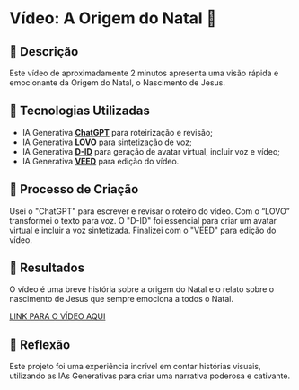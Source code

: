# Vídeo: A Origem do Natal 🎥

## 📒 Descrição
Este vídeo de aproximadamente 2 minutos apresenta uma visão rápida e emocionante da Origem do Natal, o Nascimento de Jesus.

## 🤖 Tecnologias Utilizadas
- IA Generativa **[ChatGPT](https://chat.openai.com)** para roteirização e revisão;
- IA Generativa **[LOVO](https://www.lovo.ai)** para sintetização de voz;
- IA Generativa **[D-ID](https://www.d-id.com)** para geração de avatar virtual, incluir voz e vídeo;
- IA Generativa **[VEED](https://www.veed.io)** para edição do vídeo.
  
## 🧐 Processo de Criação
Usei o "ChatGPT" para escrever e revisar o roteiro do vídeo. Com o “LOVO” transformei o texto para voz. O "D-ID" foi essencial para criar um avatar virtual e incluir a voz sintetizada. Finalizei com o "VEED" para edição do vídeo.

## 🚀 Resultados
O vídeo é uma breve história sobre a origem do Natal e o relato sobre o nascimento de Jesus que sempre emociona a todos o Natal.

[LINK PARA O VÍDEO AQUI]()

## 💭 Reflexão
Este projeto foi uma experiência incrível em contar histórias visuais, utilizando as IAs Generativas para criar uma narrativa poderosa e cativante.
